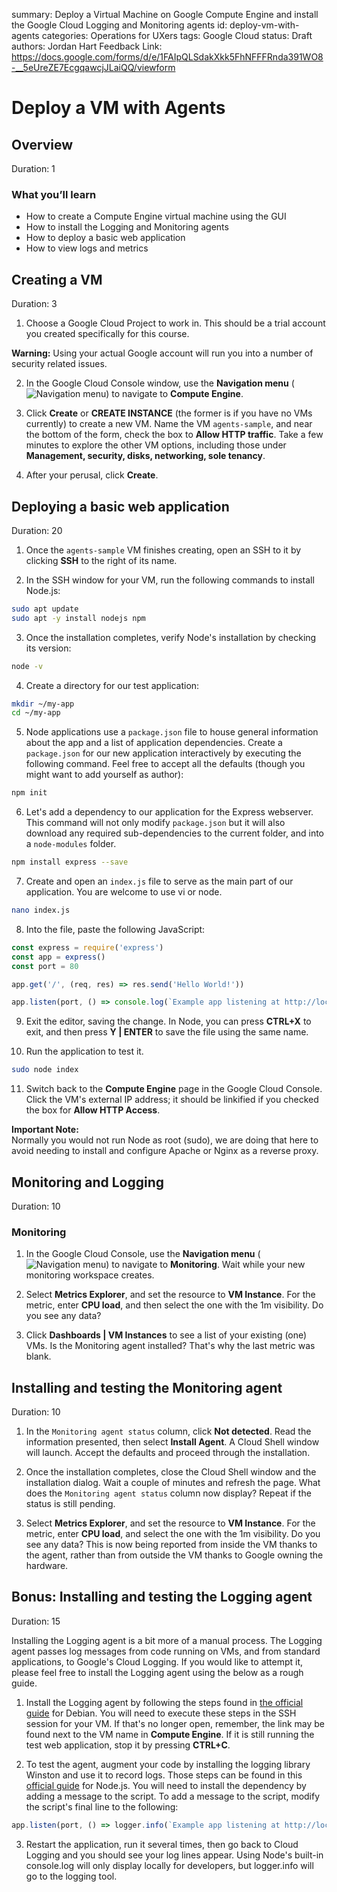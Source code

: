 summary: Deploy a Virtual Machine on Google Compute Engine and install the Google Cloud Logging and Monitoring agents
id: deploy-vm-with-agents
categories: Operations for UXers
tags: Google Cloud
status: Draft
authors: Jordan Hart
Feedback Link: https://docs.google.com/forms/d/e/1FAIpQLSdakXkk5FhNFFFRnda391WO8-__5eUreZE7EcgqawcjJLaiQQ/viewform

# Deploy a VM with Agents
<!-- ------------------------ -->
## Overview
Duration: 1

### What you’ll learn

- How to create a Compute Engine virtual machine using the GUI
- How to install the Logging and Monitoring agents
- How to deploy a basic web application
- How to view logs and metrics

<!-- ------------------------ -->
## Creating a VM
Duration: 3

1. Choose a Google Cloud Project to work in. This should be a trial account you created specifically for this course. 

**Warning:** Using your actual Google account will run you into a number of security related issues. 

2. In the Google Cloud Console window, use the **Navigation menu** (![Navigation menu](https://storage.googleapis.com/cloud-training/images/menu.png "Navigation menu")) to navigate to **Compute Engine**.

3. Click **Create** or **CREATE INSTANCE** (the former is if you have no VMs currently) to create a new VM. Name the VM `agents-sample`, and near the bottom of the form, check the box to **Allow HTTP traffic**. Take a few minutes to explore the other VM options, including those under **Management, security, disks, networking, sole tenancy**. 

4. After your perusal, click **Create**.

<!-- ------------------------ -->
## Deploying a basic web application
Duration: 20

1. Once the `agents-sample` VM finishes creating, open an SSH to it by clicking **SSH** to the right of its name. 

2. In the SSH window for your VM, run the following commands to install Node.js:

``` bash
sudo apt update
sudo apt -y install nodejs npm
```

3. Once the installation completes, verify Node's installation by checking its version:

``` bash
node -v
```

4. Create a directory for our test application:

``` bash
mkdir ~/my-app
cd ~/my-app
```

5. Node applications use a `package.json` file to house general information about the app and a list of application dependencies. Create a `package.json` for our new application interactively by executing the following command. Feel free to accept all the defaults (though you might want to add yourself as author):

``` bash
npm init
```

6. Let's add a dependency to our application for the Express webserver. This command will not only modify `package.json` but it will also download any required sub-dependencies to the current folder, and into a `node-modules` folder.

``` bash
npm install express --save
```

7. Create and open an `index.js` file to serve as the main part of our application. You are welcome to use vi or node.

``` bash
nano index.js
```

8. Into the file, paste  the following JavaScript:

``` javascript
const express = require('express')
const app = express()
const port = 80

app.get('/', (req, res) => res.send('Hello World!'))

app.listen(port, () => console.log(`Example app listening at http://localhost:${port}`))
```

9. Exit the editor, saving the change. In Node, you can press **CTRL+X** to exit, and then press **Y | ENTER** to save the file using the same name.

10. Run the application to test it.

``` bash
sudo node index
```

11. Switch back to the **Compute Engine** page in the Google Cloud Console. Click the VM's external IP address; it should be linkified if you checked the box for **Allow HTTP Access**.

**Important Note:**<br>
Normally you would not run Node as root (sudo), we are doing that here to avoid needing to install and configure Apache or Nginx as a reverse proxy.

<!-- ------------------------ -->
## Monitoring and Logging
Duration: 10

### Monitoring

1. In the Google Cloud Console, use the **Navigation menu** (![Navigation menu](https://storage.googleapis.com/cloud-training/images/menu.png "Navigation menu")) to navigate to **Monitoring**. Wait while your new monitoring workspace creates.

2. Select **Metrics Explorer**, and set the resource to **VM Instance**. For the metric, enter **CPU load**, and then select the one with the 1m visibility. Do you see any data?

3. Click **Dashboards | VM Instances** to see a list of your existing (one) VMs. Is the Monitoring agent installed? That's why the last metric was blank. 

<!-- ------------------------ -->
## Installing and testing the Monitoring agent
Duration: 10

1. In the `Monitoring agent status` column, click **Not detected**. Read the information presented, then select **Install Agent**. A Cloud Shell window will launch. Accept the defaults and proceed through the installation.

2. Once the installation completes, close the Cloud Shell window and the installation dialog. Wait a couple of minutes and refresh the page. What does the `Monitoring agent status` column now display? Repeat if the status is still pending.

3. Select **Metrics Explorer**, and set the resource to **VM Instance**. For the metric, enter **CPU load**, and select the one with the 1m visibility. Do you see any data? This is now being reported from inside the VM thanks to the agent, rather than from outside the VM thanks to Google owning the hardware.

<!-- ------------------------ -->
## Bonus: Installing and testing the Logging agent
Duration: 15

Installing the Logging agent is a bit more of a manual process. The Logging agent passes log messages from code running on VMs, and from standard applications, to Google's Cloud Logging. If you would like to attempt it, please feel free to install the Logging agent using the below as a rough guide.

1. Install the Logging agent by following the steps found in [the official guide](https://cloud.google.com/logging/docs/agent/installation#agent-install-debian-ubuntu) for Debian. You will need to execute these steps in the SSH session for your VM. If that's no longer open, remember, the link may be found next to the VM name in **Compute Engine**. If it is still running the test web application, stop it by pressing **CTRL+C**.

2. To test the agent, augment your code by installing the logging library Winston and use it to record logs. Those steps can be found in this [official guide](https://cloud.google.com/logging/docs/setup/nodejs#using_winston) for Node.js. You will need to install the dependency by adding a message to the script. To add a message to the script, modify the script's final line to the following:

``` javascript
app.listen(port, () => logger.info(`Example app listening at http://localhost:${port}`))
```

3. Restart the application, run it several times, then go back to Cloud Logging and you should see your log lines appear. Using Node's built-in console.log will only display locally for developers, but logger.info will go to the logging tool.
